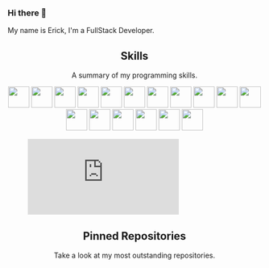 ### Hi there 👋

My name is Erick, I'm a FullStack Developer.

<h2 align="center">Skills</h2>
<p align="center">A summary of my programming skills.</p>

<p align="center">
  <img src='https://raw.githubusercontent.com/sammwyy/sammwyy/master/skills/apache.png' height='42px'/>
  <img src='https://raw.githubusercontent.com/sammwyy/sammwyy/master/skills/csharp.png' height='42px'/>
  <img src='https://raw.githubusercontent.com/sammwyy/sammwyy/master/skills/css.png' height='42px'/>
  <img src='https://raw.githubusercontent.com/sammwyy/sammwyy/master/skills/html.png' height='42px'>
  <img src='https://raw.githubusercontent.com/sammwyy/sammwyy/master/skills/java.png' height='42px'>
  <img src='https://raw.githubusercontent.com/sammwyy/sammwyy/master/skills/javascript.jpg' height='42px'>
  <img src='https://raw.githubusercontent.com/sammwyy/sammwyy/master/skills/mongo.png' height='42px'>
  <img src='https://raw.githubusercontent.com/sammwyy/sammwyy/master/skills/mariadb.png' height='42px'>
  <img src='https://raw.githubusercontent.com/sammwyy/sammwyy/master/skills/mysql.png' height='42px'>
  <img src='https://raw.githubusercontent.com/sammwyy/sammwyy/master/skills/nodejs.png' height='42px'>
  <img src='https://raw.githubusercontent.com/sammwyy/sammwyy/master/skills/php.png' height='42px'>
  <img src='https://raw.githubusercontent.com/sammwyy/sammwyy/master/skills/react.png' height='42px'>
  <img src='https://raw.githubusercontent.com/sammwyy/sammwyy/master/skills/redux.svg' height='42px'>
  <img src='https://raw.githubusercontent.com/sammwyy/sammwyy/master/skills/sass.png' height='42px'>
  <img src='https://raw.githubusercontent.com/sammwyy/sammwyy/master/skills/sql.png' height='42px'>
  <img src='https://raw.githubusercontent.com/sammwyy/sammwyy/master/skills/typescript.png' height='42px'>
  <img src='https://raw.githubusercontent.com/sammwyy/sammwyy/master/skills/webpack.svg' height='42px'>
</p>

<figure><embed src="https://wakatime.com/share/@f20ed7c3-6b85-441c-93a7-55fb0eeae6f7/c5bba0a1-f170-4506-9620-35f71f8af421.svg"></embed></figure>

<h2 align="center">Pinned Repositories</h2>
<p align="center">Take a look at my most outstanding repositories.</p>
